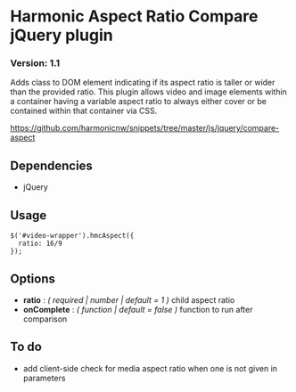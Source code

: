 # Harmonic Aspect Ratio Compare jQuery plugin

### Version: 1.1

Adds class to DOM element indicating if its aspect ratio is taller or wider than the provided ratio. This plugin allows video and image elements within a container having a variable aspect ratio to always either cover or be contained within that container via CSS.

https://github.com/harmonicnw/snippets/tree/master/js/jquery/compare-aspect

## Dependencies

* jQuery

## Usage
```
$('#video-wrapper').hmcAspect({
  ratio: 16/9
});
```

## Options

* **ratio** : *( required | number | default = 1 )* child aspect ratio
* **onComplete** : *( function | default = false )* function to run after comparison

## To do

* add client-side check for media aspect ratio when one is not given in parameters
